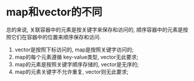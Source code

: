 # map和vector的不同
总的来说, 关联容器中的元素是按关键字来保存和访问的, 顺序容器中的元素是按照它们在容器中的位置来顺序保存和访问.

1. vector是按照下标访问的, map是按照关键字访问的;
2. map的每个元素遵循 key-value类型, vector无此要求;
3. map的元素是按照关键字顺序存储的, vector是无序的;
4. map的元素关键字不允许重复, vector则无此要求;